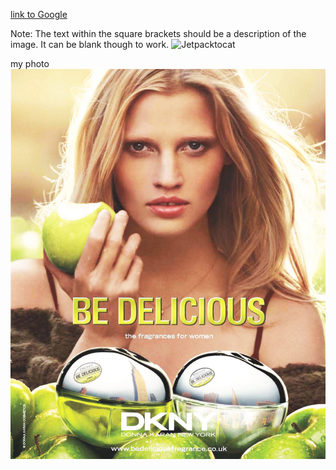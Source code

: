 [link to Google](https://www.google.com)

Note: The text within the square brackets should be a description of the image. It can be blank though to work.
![Jetpacktocat](https://octodex.github.com/images/jetpacktocat.png)

my photo
![](images/Lara-Stone-Be-Delicious-designscene-net-01.jpg)
